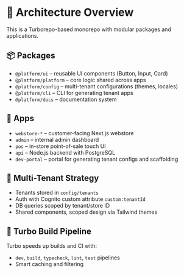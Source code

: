 # 🧱 Architecture Overview

This is a Turborepo-based monorepo with modular packages and applications.

## 📦 Packages

- `@platform/ui` – reusable UI components (Button, Input, Card)
- `@platform/platform` – core logic shared across apps
- `@platform/config` – multi-tenant configurations (themes, locales)
- `@platform/cli` – CLI for generating tenant apps
- `@platform/docs` – documentation system

## 🧪 Apps

- `webstore-*` – customer-facing Next.js webstore
- `admin` – internal admin dashboard
- `pos` – in-store point-of-sale touch UI
- `api` – Node.js backend with PostgreSQL
- `dev-portal` – portal for generating tenant configs and scaffolding

## 🔐 Multi-Tenant Strategy

- Tenants stored in `config/tenants`
- Auth with Cognito custom attribute `custom:tenantId`
- DB queries scoped by tenant/store ID
- Shared components, scoped design via Tailwind themes

## 🔄 Turbo Build Pipeline

Turbo speeds up builds and CI with:
- `dev`, `build`, `typecheck`, `lint`, `test` pipelines
- Smart caching and filtering